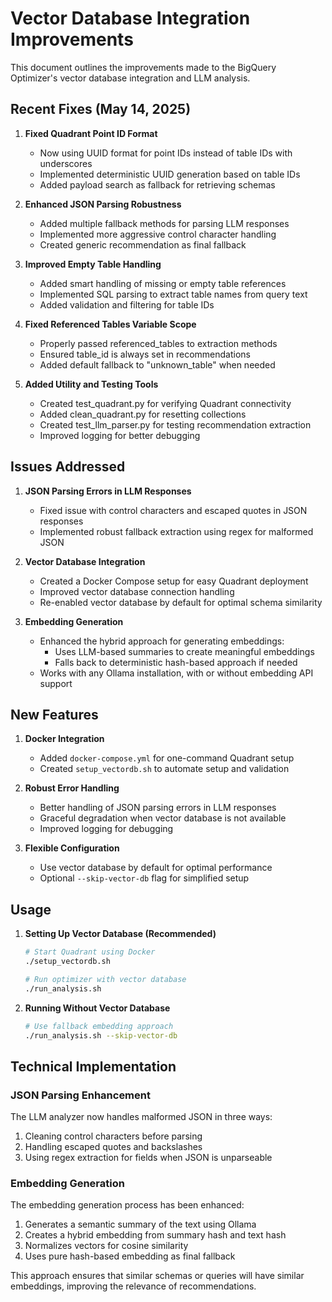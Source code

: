 # Vector Database Integration Improvements

This document outlines the improvements made to the BigQuery Optimizer's vector database integration and LLM analysis.

## Recent Fixes (May 14, 2025)

1. **Fixed Quadrant Point ID Format**
   - Now using UUID format for point IDs instead of table IDs with underscores
   - Implemented deterministic UUID generation based on table IDs
   - Added payload search as fallback for retrieving schemas

2. **Enhanced JSON Parsing Robustness**
   - Added multiple fallback methods for parsing LLM responses
   - Implemented more aggressive control character handling
   - Created generic recommendation as final fallback

3. **Improved Empty Table Handling**
   - Added smart handling of missing or empty table references
   - Implemented SQL parsing to extract table names from query text
   - Added validation and filtering for table IDs

4. **Fixed Referenced Tables Variable Scope**
   - Properly passed referenced_tables to extraction methods
   - Ensured table_id is always set in recommendations
   - Added default fallback to "unknown_table" when needed

5. **Added Utility and Testing Tools**
   - Created test_quadrant.py for verifying Quadrant connectivity
   - Added clean_quadrant.py for resetting collections
   - Created test_llm_parser.py for testing recommendation extraction
   - Improved logging for better debugging

## Issues Addressed

1. **JSON Parsing Errors in LLM Responses**
   - Fixed issue with control characters and escaped quotes in JSON responses
   - Implemented robust fallback extraction using regex for malformed JSON

2. **Vector Database Integration**
   - Created a Docker Compose setup for easy Quadrant deployment
   - Improved vector database connection handling
   - Re-enabled vector database by default for optimal schema similarity

3. **Embedding Generation**
   - Enhanced the hybrid approach for generating embeddings:
     - Uses LLM-based summaries to create meaningful embeddings
     - Falls back to deterministic hash-based approach if needed
   - Works with any Ollama installation, with or without embedding API support

## New Features

1. **Docker Integration**
   - Added `docker-compose.yml` for one-command Quadrant setup
   - Created `setup_vectordb.sh` to automate setup and validation

2. **Robust Error Handling**
   - Better handling of JSON parsing errors in LLM responses
   - Graceful degradation when vector database is not available
   - Improved logging for debugging

3. **Flexible Configuration**
   - Use vector database by default for optimal performance
   - Optional `--skip-vector-db` flag for simplified setup

## Usage

1. **Setting Up Vector Database (Recommended)**
   ```bash
   # Start Quadrant using Docker
   ./setup_vectordb.sh
   
   # Run optimizer with vector database
   ./run_analysis.sh
   ```

2. **Running Without Vector Database**
   ```bash
   # Use fallback embedding approach
   ./run_analysis.sh --skip-vector-db
   ```

## Technical Implementation

### JSON Parsing Enhancement

The LLM analyzer now handles malformed JSON in three ways:
1. Cleaning control characters before parsing
2. Handling escaped quotes and backslashes
3. Using regex extraction for fields when JSON is unparseable

### Embedding Generation

The embedding generation process has been enhanced:
1. Generates a semantic summary of the text using Ollama
2. Creates a hybrid embedding from summary hash and text hash
3. Normalizes vectors for cosine similarity
4. Uses pure hash-based embedding as final fallback

This approach ensures that similar schemas or queries will have similar embeddings, improving the relevance of recommendations.